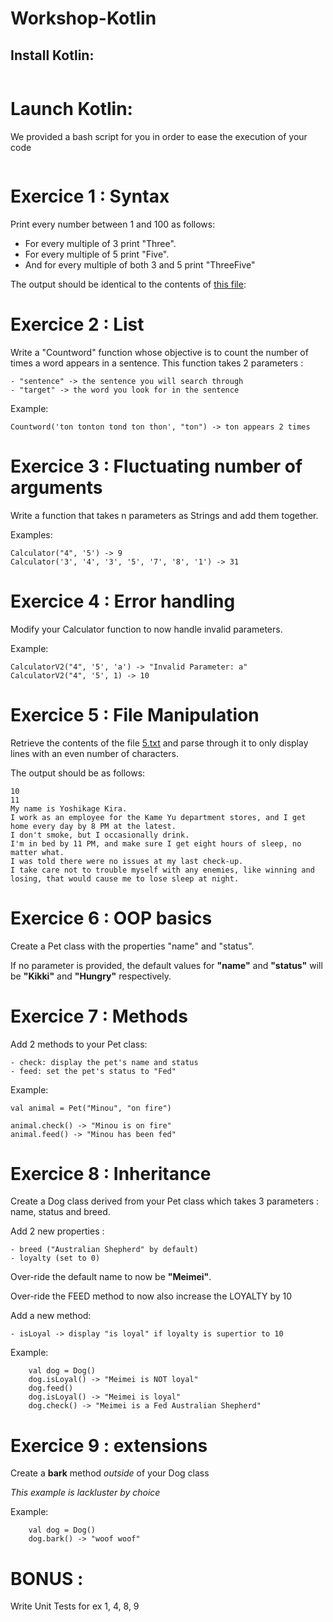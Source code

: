 # Workshop-Kotlin

## Install Kotlin:
```
```

# Launch Kotlin:

We provided a bash script for you in order to ease the execution of your code

```
```

# Exercice 1 : Syntax

Print every number between 1 and 100 as follows:

- For every multiple of 3 print "Three".
- For every multiple of 5 print "Five".
- And for every multiple of both 3 and 5 print "ThreeFive"

The output should be identical to the contents of [this file](./1.txt):


# Exercice 2 : List

Write a "Countword" function whose objective is to count the number of times a word appears in a sentence.
This function takes 2 parameters :

    - "sentence" -> the sentence you will search through
    - "target" -> the word you look for in the sentence


Example:

```
Countword('ton tonton tond ton thon', "ton") -> ton appears 2 times
```


# Exercice 3 : Fluctuating number of arguments

Write a function that takes n parameters as Strings and add them together.

Examples:

```
Calculator("4", '5') -> 9
Calculator('3', '4', '3', '5', '7', '8', '1') -> 31
```


# Exercice 4 : Error handling

Modify your Calculator function to now handle invalid parameters.

Example:

```
CalculatorV2("4", '5', 'a') -> "Invalid Parameter: a"
CalculatorV2("4", '5', 1) -> 10
```


# Exercice 5 : File Manipulation

Retrieve the contents of the file [5.txt](./5.txt) and parse through it to only display lines with an even number of characters.

The output should be as follows:

```
10
11
My name is Yoshikage Kira.
I work as an employee for the Kame Yu department stores, and I get home every day by 8 PM at the latest.
I don't smoke, but I occasionally drink.
I'm in bed by 11 PM, and make sure I get eight hours of sleep, no matter what.
I was told there were no issues at my last check-up.
I take care not to trouble myself with any enemies, like winning and losing, that would cause me to lose sleep at night.
```


# Exercice 6 : OOP basics

Create a Pet class with the properties "name" and "status".

If no parameter is provided, the default values for __"name"__ and __"status"__ will be __"Kikki"__ and __"Hungry"__ respectively.


# Exercice 7 : Methods

Add 2 methods to your Pet class:

    - check: display the pet's name and status
    - feed: set the pet's status to "Fed" 

Example:

```
val animal = Pet("Minou", "on fire")

animal.check() -> "Minou is on fire"
animal.feed() -> "Minou has been fed"
```


# Exercice 8 : Inheritance

Create a Dog class derived from your Pet class which takes 3 parameters : name, status and breed.

Add 2 new properties :

    - breed ("Australian Shepherd" by default)
    - loyalty (set to 0)

Over-ride the default name to now be __"Meimei"__.

Over-ride the FEED method to now also increase the LOYALTY by 10

Add a new method:

    - isLoyal -> display "is loyal" if loyalty is supertior to 10

Example:

```
    val dog = Dog()
    dog.isLoyal() -> "Meimei is NOT loyal"
    dog.feed()
    dog.isLoyal() -> "Meimei is loyal"
    dog.check() -> "Meimei is a Fed Australian Shepherd"
```


# Exercice 9 : extensions

Create a **bark** method *outside* of your Dog class

_This example is lackluster by choice_

Example:

```
    val dog = Dog()
    dog.bark() -> "woof woof"
```


# BONUS :

Write Unit Tests for ex 1, 4, 8, 9
